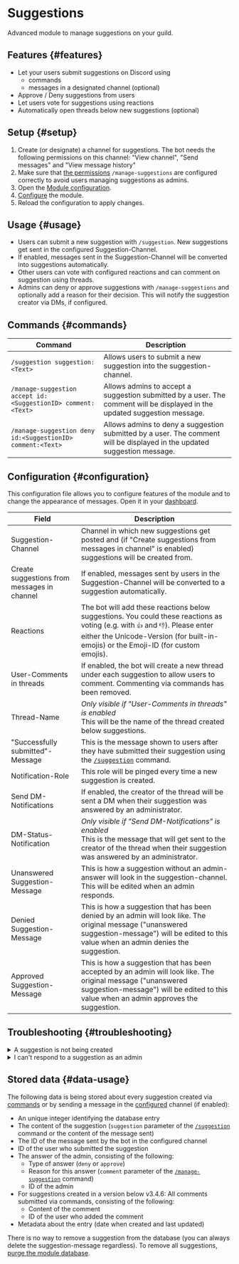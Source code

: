 # Suggestions

Advanced module to manage suggestions on your guild.

<ModuleOverview moduleName="suggestions" />

## Features {#features}

* Let your users submit suggestions on Discord using
    * commands
    * messages in a designated channel (optional)
* Approve / Deny suggestions from users
* Let users vote for suggestions using reactions
* Automatically open threads below new suggestions (optional)

## Setup {#setup}

1. Create (or designate) a channel for suggestions. The bot needs the following permissions on this channel: "View
   channel", "Send messages" and "View message history"
2. Make sure that [the permissions](./../../slash-commands) `/manage-suggestions` are configured correctly to avoid
   users managing suggestions
   as admins.
3. Open the [Module configuration](https://scnx.app/glink?page=bot/configuration?file=suggestions%7Cconfig).
4. [Configure](#configuration) the module.
5. Reload the configuration to apply changes.

## Usage {#usage}

* Users can submit a new suggestion with `/suggestion`. New suggestions get sent in the configured Suggestion-Channel.
* If enabled, messages sent in the Suggestion-Channel will be converted into suggestions automatically.
* Other users can vote with configured reactions and can comment on suggestion using threads.
* Admins can deny or approve suggestions with `/manage-suggestions` and optionally add a reason for their decision. This
  will notify the suggestion creator via DMs, if configured.

## Commands {#commands}

<SlashCommandExplanation />

| Command                                                      | Description                                                                                                                |
|--------------------------------------------------------------|----------------------------------------------------------------------------------------------------------------------------|
| `/suggestion suggestion:<Text>`                              | Allows users to submit a new suggestion into the suggestion-channel.                                                       |
| `/manage-suggestion accept id:<SuggestionID> comment:<Text>` | Allows admins to accept a suggestion submitted by a user. The comment will be displayed in the updated suggestion message. |
| `/manage-suggestion deny id:<SuggestionID> comment:<Text>`   | Allows admins to deny a suggestion submitted by a user. The comment will be displayed in the updated suggestion message.   |

## Configuration {#configuration}

This configuration file allows you to configure features of the module and to change the appearance of messages.
Open it in
your [dashboard](https://scnx.app/glink?page=bot/configuration?file=suggestions%7Cconfig).

| Field                                       | Description                                                                                                                                                                                                           |
|---------------------------------------------|-----------------------------------------------------------------------------------------------------------------------------------------------------------------------------------------------------------------------|
| Suggestion-Channel                          | Channel in which new suggestions get posted and (if "Create suggestions from messages in channel" is enabled) suggestions will be created from.                                                                       |
| Create suggestions from messages in channel | If enabled, messages sent by users in the Suggestion-Channel will be converted to a suggestion automatically.                                                                                                         |
| Reactions                                   | The bot will add these reactions below suggestions. You could these reactions as voting (e.g. with `👍` and `👎`). Please enter either the Unicode-Version (for built-in-emojis) or the Emoji-ID (for custom emojis). |
| User-Comments in threads                    | If enabled, the bot will create a new thread under each suggestion to allow users to comment. Commenting via commands has been removed.                                                                               |
| Thread-Name                                 | *Only visible if "User-Comments in threads" is enabled*<br/>This will be the name of the thread created below suggestions.                                                                                            |
| "Successfully submitted"-Message            | This is the message shown to users after they have submitted their suggestion using the [`/suggestion`](#commands) command.                                                                                           |
| Notification-Role                           | This role will be pinged every time a new suggestion is created.                                                                                                                                                      |
| Send DM-Notifications                       | If enabled, the creator of the thread will be sent a DM when their suggestion was answered by an administrator.                                                                                                       |
| DM-Status-Notification                      | *Only visible if "Send DM-Notifications" is enabled*<br/>This is the message that will get sent to the creator of the thread when their suggestion was answered by an administrator.                                  |
| Unanswered Suggestion-Message               | This is how a suggestion without an admin-answer will look in the suggestion-channel. This will be edited when an admin responds.                                                                                     |
| Denied Suggestion-Message                   | This is how a suggestion that has been denied by an admin will look like. The original message ("unanswered suggestion-message") will be edited to this value when an admin denies the suggestion.                    |
| Approved Suggestion-Message                 | This is how a suggestion that has been accepted by an admin will look like. The original message ("unanswered suggestion-message") will be edited to this value when an admin approves the suggestion.               |

## Troubleshooting {#troubleshooting}

<details>
<summary>A suggestion is not being created</summary>

Please check the following:
<ul>
    <li>Make sure the "Unanswered Suggestion-Message", "Denied Suggestion-Message" and "Approved Suggestion-Message" fields are correctly configured.</li>
    <li>Make sure the bot has the required permissions on the suggestion channel: "View channel", "Send messages" and "View message history".</li>
    <li>Make sure the configured Ping-Roles are correct (or the field is empty).</li>
    <li>Make sure the Thread-Name is shorter than 100 characters.</li>
    <li>Make sure that reactions are in the proper Unicode-Format (if you are using a built-in-emoji) or the Discord-Emoji-Format (for custom emojis).</li>
    <li>If you are using the "Create suggestions from messages in channel" feature, please make sure the bot has permissions to "Manage messages".</li>
</ul>
</details>

<details>
    <summary>I can't respond to a suggestion as an admin</summary>

Please check the following:
<ul>
    <li>Make sure the "Denied Suggestion-Message" and "Approved Suggestion-Message" fields are correctly configured.</li>
    <li>Make sure the bot has the required permissions on the suggestion channel: "View channel", "Send messages" and "View message history".</li>
    <li>Make sure that the suggestion hasn't been answered by an admin yet. If you didn't <a href="./../../slash-commands">set up the permissions</a> for <code>/manage-suggestion</code>, a user might have been able to respond to the suggestion as an admin.</li>
</ul>
</details>

## Stored data {#data-usage}

The following data is being stored about every suggestion created via [commands](#commands) or by sending a message in
the [configured](#configuration) channel (if enabled):

* An unique integer identifying the database entry
* The content of the suggestion (`suggestion` parameter of the [`/suggestion`](#commands) command or the content of the
  message sent)
* The ID of the message sent by the bot in the configured channel
* ID of the user who submitted the suggestion
* The answer of the admin, consisting of the following:
    * Type of answer (`deny` or `approve`)
    * Reason for this answer (`comment` parameter of the [`/manage-suggestion`](#commands) command)
    * ID of the admin
* For suggestions created in a version below v3.4.6: All comments submitted via commands, consisting of the following:
    * Content of the comment
    * ID of the user who added the comment
* Metadata about the entry (date when created and last updated)

There is no way to remove a suggestion from the database (you can always delete the suggestion-message regardless). To
remove all suggestions, [purge the module database](./../../additional-features#reset-module-database).